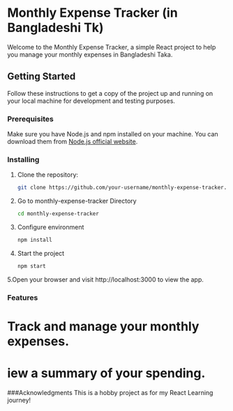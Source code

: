 # Monthly Expense Tracker (in Bangladeshi Tk)

Welcome to the Monthly Expense Tracker, a simple React project to help you manage your monthly expenses in Bangladeshi Taka.

## Getting Started

Follow these instructions to get a copy of the project up and running on your local machine for development and testing purposes.

### Prerequisites

Make sure you have Node.js and npm installed on your machine. You can download them from [Node.js official website](https://nodejs.org/).

### Installing

1. Clone the repository:

   ```bash
   git clone https://github.com/your-username/monthly-expense-tracker.git
2. Go to monthly-expense-tracker Directory
   ```bash
   cd monthly-expense-tracker
3. Configure environment
   ```bash
   npm install
4. Start the project
    ```bash
   npm start
5.Open your browser and visit http://localhost:3000 to view the app.

### Features
# Track and manage your monthly expenses.
# iew a summary of your spending.


###Acknowledgments
This is a hobby project as for my React Learning journey!

